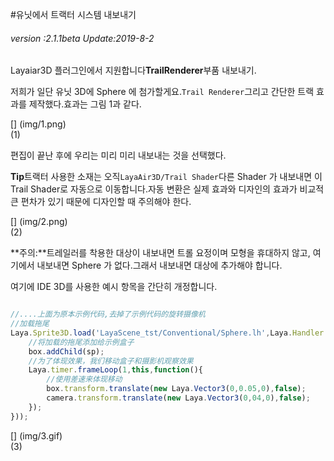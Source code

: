 #유닛에서 트랙터 시스템 내보내기

###### *version :2.1.1beta   Update:2019-8-2*

Layaiar3D 플러그인에서 지원합니다**TrailRenderer**부품 내보내기.

저희가 일단 유닛 3D에 Sphere 에 첨가할게요.`Trail Renderer`그리고 간단한 트랙 효과를 제작했다.효과는 그림 1과 같다.

[] (img/1.png)<br>(1)

편집이 끝난 후에 우리는 미리 미리 내보내는 것을 선택했다.

**Tip**트랙터 사용한 소재는 오직`LayaAir3D/Trail Shader`다른 Shader 가 내보내면 이 Trail Shader로 자동으로 이동합니다.자동 변환은 실제 효과와 디자인의 효과가 비교적 큰 편차가 있기 때문에 디자인할 때 주의해야 한다.

[] (img/2.png)<br>(2)

**주의:**트레일러를 착용한 대상이 내보내면 트롤 요정이며 모형을 휴대하지 않고, 여기에서 내보내면 Sphere 가 없다.그래서 내보내면 대상에 추가해야 합니다.

여기에 IDE 3D를 사용한 예시 항목을 간단히 개정합니다.


```typescript

//....上面为原本示例代码,去掉了示例代码的旋转摄像机
//加载拖尾
Laya.Sprite3D.load('LayaScene_tst/Conventional/Sphere.lh',Laya.Handler.create(this,function(sp){
    //将加载的拖尾添加给示例盒子
    box.addChild(sp);
    //为了体现效果，我们移动盒子和摄影机观察效果
    Laya.timer.frameLoop(1,this,function(){
        //使用差速来体现移动
        box.transform.translate(new Laya.Vector3(0,0.05,0),false);
        camera.transform.translate(new Laya.Vector3(0,04,0),false);
    });
}));
```


[] (img/3.gif)<br>(3)

